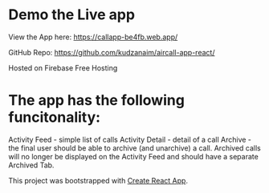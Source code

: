 # Demo the Live app
View the App here: https://callapp-be4fb.web.app/ 

GitHub Repo: https://github.com/kudzanaim/aircall-app-react/

Hosted on Firebase Free Hosting

# The app has the following funcitonality:

Activity Feed - simple list of calls
Activity Detail - detail of a call
Archive - the final user should be able to archive (and unarchive) a call. Archived calls will no longer be displayed on the Activity Feed and should have a separate Archived Tab.

This project was bootstrapped with [Create React App](https://github.com/facebook/create-react-app).

